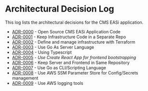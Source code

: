 # Architectural Decision Log

This log lists the architectural decisions for the CMS EASi application.

<!-- adrlog -->

- [ADR-0000](../adr0000-open-source-application-code.md) - Open Source CMS EASi Application Code
- [ADR-0001](../adr0001-separate-infra-repo.md) - Keep Infrastructure Code in a Separate Repo
- [ADR-0002](../adr0002-use-terraform.md) - Define and manage infrastructure with Terraform
- [ADR-0003](../adr0003-use-golang-for-server.md) - Use Go As Server Language
- [ADR-0004](../adr0004-using-typescript.md) - Using Typescript
- [ADR-0005](../adr0005-frontend-toolchain-choice.md) - *Use Create React App for frontend bootstrapping*
- [ADR-0006](../adr0006-frontend-server-repo.md) - Keep Server and Frontend in Same Repository
- [ADR-0007](../adr0007-go-for-scripting.md) - Use Go as CLI/Scripting Language
- [ADR-0008](../adr0008-ssm-for-configsecrets.md) - Use AWS SSM Parameter Store for Config/Secrets management
- [ADR-0009](../adr0009-logging-platform.md) - Use AWS logging tools

<!-- adrlogstop -->
